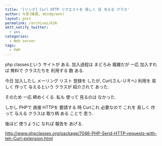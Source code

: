 ```yaml
---
title: '[リンク] Curl HTTP リクエストを 易しく 日 与える クラス'
author: 녹풍(綠風, Windgreen)
layout: post
permalink: /archives/636
aktt_notify_twitter:
  - yes
categories:
  - Web server
tags:
  - PHP
---
```

php classesという サイトが ある. 加入過程は まどろみ 複雑だが 一応 加入すれば 無料で クラスたちを 利用する 数 ある. 

今日 加入したし メーリング リスト 登録を したが, Curl(さん-ＵＲへ) 利用を 易しく 作って 与えるという クラスが 紹介されて あった. 

そのため 一応 締めくくる. 私も 使って 見るのは なかった. 

しかし PHPで 直接 HTTPを 要請する 時 Curlこれ 必要なので これを 易しく 作って 与える クラスは 取り柄 ある ことで 思う. 

後ほど 使うように なれば 報告を あげる. 

http://www.phpclasses.org/package/7046-PHP-Send-HTTP-requests-with-teh-Curl-extension.html